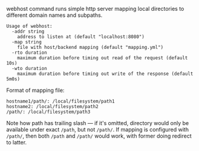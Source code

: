 webhost command runs simple http server mapping local directories to different
domain names and subpaths.

	Usage of webhost:
	  -addr string
		address to listen at (default "localhost:8080")
	  -map string
		file with host/backend mapping (default "mapping.yml")
	  -rto duration
		maximum duration before timing out read of the request (default 10s)
	  -wto duration
		maximum duration before timing out write of the response (default 5m0s)

Format of mapping file:

	hostname1/path/: /local/filesystem/path1
	hostname2: /local/filesystem/path2
	/path/: /local/filesystem/path3

Note how path has trailing slash — if it's omitted, directory would only be
available under exact `/path`, but not `/path/`. If mapping is configured with
`/path/`, then both `/path` and `/path/` would work, with former doing redirect
to latter.
